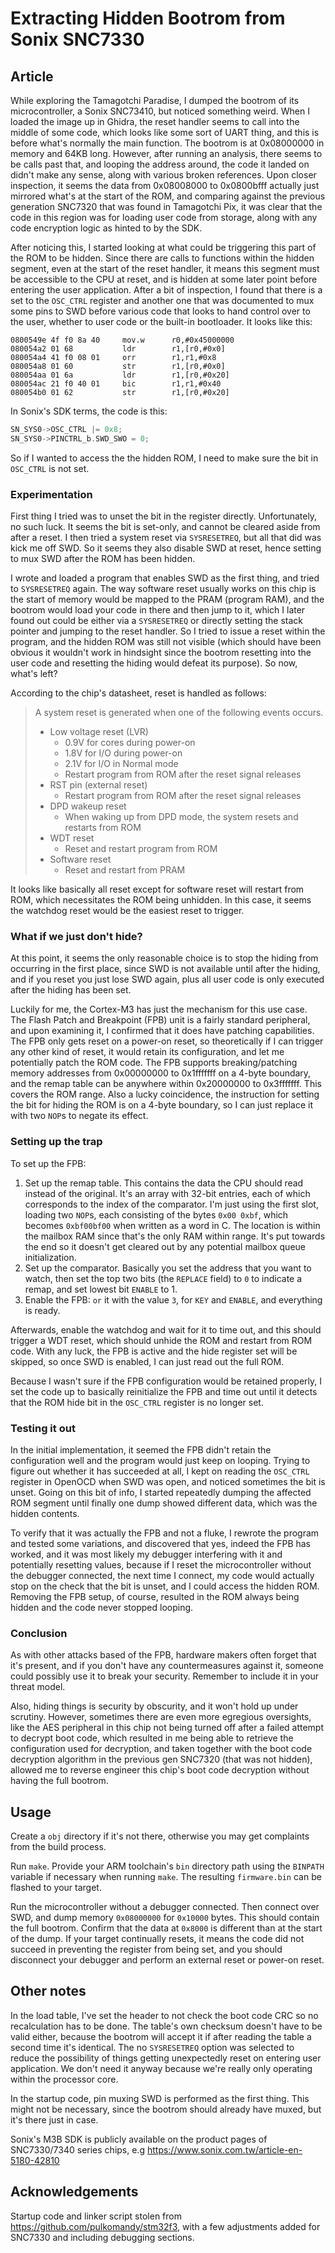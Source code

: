 Extracting Hidden Bootrom from Sonix SNC7330
============================================

## Article

While exploring the Tamagotchi Paradise, I dumped the bootrom of its microcontroller,
a Sonix SNC73410, but noticed something weird. When I loaded the image up in 
Ghidra, the reset handler seems to call into the middle of some code, which looks
like some sort of UART thing, and this is before what's normally the main function.
The bootrom is at 0x08000000 in memory and 64KB long. However, after running an
analysis, there seems to be calls past that, and looping the address around, the
code it landed on didn't make any sense, along with various broken references.
Upon closer inspection, it seems the data from 0x08008000 to 0x0800bfff actually
just mirrored what's at the start of the ROM, and comparing against the previous
generation SNC7320 that was found in Tamagotchi Pix, it was clear that the code
in this region was for loading user code from storage, along with any code
encryption logic as hinted to by the SDK.

After noticing this, I started looking at what could be triggering this part of
the ROM to be hidden. Since there are calls to functions within the hidden segment,
even at the start of the reset handler, it means this segment must be accessible
to the CPU at reset, and is hidden at some later point before entering the user
application. After a bit of inspection, I found that there is a set to the
`OSC_CTRL` register and another one that was documented to mux some pins to SWD
before various code that looks to hand control over to the user, whether to user
code or the built-in bootloader. It looks like this:

```
0800549e 4f f0 8a 40     mov.w      r0,#0x45000000
080054a2 01 68           ldr        r1,[r0,#0x0]
080054a4 41 f0 08 01     orr        r1,r1,#0x8
080054a8 01 60           str        r1,[r0,#0x0]
080054aa 01 6a           ldr        r1,[r0,#0x20]
080054ac 21 f0 40 01     bic        r1,r1,#0x40
080054b0 01 62           str        r1,[r0,#0x20]
```

In Sonix's SDK terms, the code is this:

```c
SN_SYS0->OSC_CTRL |= 0x8;
SN_SYS0->PINCTRL_b.SWD_SWO = 0;
```

So if I wanted to access the the hidden ROM, I need to make sure the bit in
`OSC_CTRL` is not set.

### Experimentation

First thing I tried was to unset the bit in the register directly. Unfortunately,
no such luck. It seems the bit is set-only, and cannot be cleared aside from
after a reset. I then tried a system reset via `SYSRESETREQ`, but all that did
was kick me off SWD. So it seems they also disable SWD at reset, hence setting
to mux SWD after the ROM has been hidden.

I wrote and loaded a program that enables SWD as the first thing, and tried to
`SYSRESETREQ` again. The way software reset usually works on this chip is the
start of memory would be mapped to the PRAM (program RAM), and the bootrom
would load your code in there and then jump to it, which I later found out could
be either via a `SYSRESETREQ` or directly setting the stack pointer and jumping
to the reset handler. So I tried to issue a reset within the program, and the
hidden ROM was still not visible (which should have been obvious it wouldn't
work in hindsight since the bootrom resetting into the user code and resetting
the hiding would defeat its purpose). So now, what's left?

According to the chip's datasheet, reset is handled as follows:

> A system reset is generated when one of the following events occurs.
> - Low voltage reset (LVR)
>   - 0.9V for cores during power-on
>   - 1.8V for I/O during power-on
>   - 2.1V for I/O in Normal mode
>   - Restart program from ROM after the reset signal releases
> - RST pin (external reset)
>   - Restart program from ROM after the reset signal releases
> - DPD wakeup reset
>   - When waking up from DPD mode, the system resets and restarts from ROM
> - WDT reset
>   - Reset and restart program from ROM
> - Software reset
>   - Reset and restart from PRAM

It looks like basically all reset except for software reset will restart from
ROM, which necessitates the ROM being unhidden. In this case, it seems the
watchdog reset would be the easiest reset to trigger.

### What if we just don't hide?

At this point, it seems the only reasonable choice is to stop the hiding from
occurring in the first place, since SWD is not available until after the hiding,
and if you reset you just lose SWD again, plus all user code is only executed
after the hiding has been set.

Luckily for me, the Cortex-M3 has just the mechanism for this use case. The
Flash Patch and Breakpoint (FPB) unit is a fairly standard peripheral, and upon
examining it, I confirmed that it does have patching capabilities. The FPB only
gets reset on a power-on reset, so theoretically if I can trigger any other kind
of reset, it would retain its configuration, and let me potentially patch the
ROM code. The FPB supports breaking/patching memory addresses from 0x00000000
to 0x1fffffff on a 4-byte boundary, and the remap table can be anywhere within
0x20000000 to 0x3fffffff. This covers the ROM range. Also a lucky coincidence,
the instruction for setting the bit for hiding the ROM is on a 4-byte boundary,
so I can just replace it with two `NOP`s to negate its effect.

### Setting up the trap

To set up the FPB:

1. Set up the remap table. This contains the data the CPU should read instead of
   the original. It's an array with 32-bit entries, each of which corresponds to
   the index of the comparator. I'm just using the first slot, loading two `NOP`s,
   each consisting of the bytes `0x00 0xbf`, which becomes `0xbf00bf00` when
   written as a word in C. The location is within the mailbox RAM since that's
   the only RAM within range. It's put towards the end so it doesn't get cleared
   out by any potential mailbox queue initialization.
2. Set up the comparator. Basically you set the address that you want to watch,
   then set the top two bits (the `REPLACE` field) to `0` to indicate a remap,
   and set lowest bit `ENABLE` to 1.
3. Enable the FPB: `or` it with the value `3`, for `KEY` and `ENABLE`, and
   everything is ready.

Afterwards, enable the watchdog and wait for it to time out, and this should
trigger a WDT reset, which should unhide the ROM and restart from ROM code.
With any luck, the FPB is active and the hide register set will be skipped, so
once SWD is enabled, I can just read out the full ROM.

Because I wasn't sure if the FPB configuration would be retained properly, I set
the code up to basically reinitialize the FPB and time out until it detects that
the ROM hide bit in the `OSC_CTRL` register is no longer set.

### Testing it out

In the initial implementation, it seemed the FPB didn't retain the configuration
well and the program would just keep on looping. Trying to figure out whether it
has succeeded at all, I kept on reading the `OSC_CTRL` register in OpenOCD when
SWD was open, and noticed sometimes the bit is unset. Going on this bit of info,
I started repeatedly dumping the affected ROM segment until finally one dump
showed different data, which was the hidden contents.

To verify that it was actually the FPB and not a fluke, I rewrote the program
and tested some variations, and discovered that yes, indeed the FPB has worked,
and it was most likely my debugger interfering with it and potentially resetting
values, because if I reset the microcontroller without the debugger connected,
the next time I connect, my code would actually stop on the check that the bit
is unset, and I could access the hidden ROM. Removing the FPB setup, of course,
resulted in the ROM always being hidden and the code never stopped looping.

### Conclusion

As with other attacks based of the FPB, hardware makers often forget that it's
present, and if you don't have any countermeasures against it, someone could
possibly use it to break your security. Remember to include it in your threat
model.

Also, hiding things is security by obscurity, and it won't hold up under scrutiny.
However, sometimes there are even more egregious oversights, like the AES
peripheral in this chip not being turned off after a failed attempt to decrypt
boot code, which resulted in me being able to retrieve the configuration used
for decryption, and taken together with the boot code decryption algorithm in
the previous gen SNC7320 (that was not hidden), allowed me to reverse engineer
this chip's boot code decryption without having the full bootrom.

## Usage

Create a `obj` directory if it's not there, otherwise you may get complaints
from the build process.

Run `make`. Provide your ARM toolchain's `bin` directory path using the `BINPATH`
variable if necessary when running `make`. The resulting `firmware.bin` can be
flashed to your target.

Run the microcontroller without a debugger connected. Then connect over SWD, and
dump memory `0x08000000` for `0x10000` bytes. This should contain the full
bootrom. Confirm that the data at `0x8000` is different than at the start of the
dump. If your target continually resets, it means the code did not succeed in
preventing the register from being set, and you should disconnect your debugger
and perform an external reset or power-on reset.

## Other notes

In the load table, I've set the header to not check the boot code CRC so no
recalculation has to be done. The table's own checksum doesn't have to be valid
either, because the bootrom will accept it if after reading the table a second
time it's identical. The no `SYSRESETREQ` option was selected to reduce the
possibility of things getting unexpectedly reset on entering user application.
We don't need it anyway because we're really only operating within the processor
core.

In the startup code, pin muxing SWD is performed as the first thing. This might
not be necessary, since the bootrom should already have muxed, but it's there
just in case.

Sonix's M3B SDK is publicly available on the product pages of SNC7330/7340 series
chips, e.g https://www.sonix.com.tw/article-en-5180-42810

## Acknowledgements

Startup code and linker script stolen from https://github.com/pulkomandy/stm32f3,
with a few adjustments added for SNC7330 and including debugging sections.
